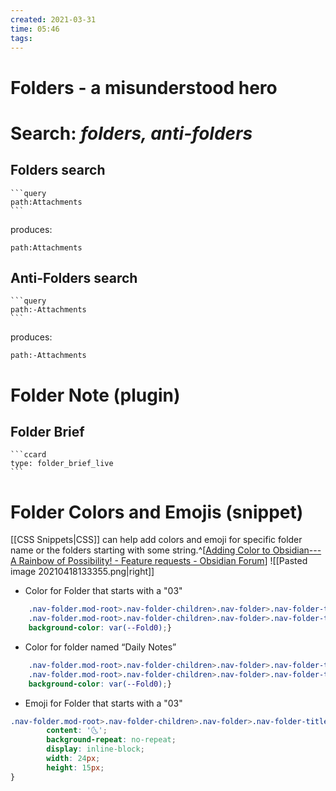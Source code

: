 ```yaml
---
created: 2021-03-31
time: 05:46
tags:
---
```


# Folders - a misunderstood hero

# Search: _folders, anti-folders_
## Folders search
~~~
```query
path:Attachments
```
~~~
produces:
```query
path:Attachments
```


## Anti-Folders search
~~~
```query
path:-Attachments
```
~~~
produces:
```query
path:-Attachments
```

# Folder Note (plugin)
## Folder Brief
~~~
```ccard
type: folder_brief_live
```
~~~

# Folder Colors and Emojis (snippet)
[[CSS Snippets|CSS]] can help add colors and emoji for specific folder name or the folders starting with some string.^[[Adding Color to Obsidian--- A Rainbow of Possibility! - Feature requests - Obsidian Forum](https://forum.obsidian.md/t/adding-color-to-obsidian-a-rainbow-of-possibility/12805/11)]
![[Pasted image 20210418133355.png|right]]

- Color for Folder that starts with a "03"
```css
    .nav-folder.mod-root>.nav-folder-children>.nav-folder>.nav-folder-title[data-path^="03"],
    .nav-folder.mod-root>.nav-folder-children>.nav-folder>.nav-folder-title[data-path^="03"] + .nav-folder-children{
    background-color: var(--Fold0);}
```
- Color for folder named “Daily Notes”
```css
    .nav-folder.mod-root>.nav-folder-children>.nav-folder>.nav-folder-title[data-path="Daily Notes"],
    .nav-folder.mod-root>.nav-folder-children>.nav-folder>.nav-folder-title[data-path="Daily Notes"] + .nav-folder-children{
    background-color: var(--Fold0);}
```
- Emoji for Folder that starts with a "03"
```css
.nav-folder.mod-root>.nav-folder-children>.nav-folder>.nav-folder-title[data-path^="03"] .nav-folder-title-content::before {
        content: '🌜';
        background-repeat: no-repeat;
        display: inline-block;
        width: 24px;
        height: 15px;
}
```